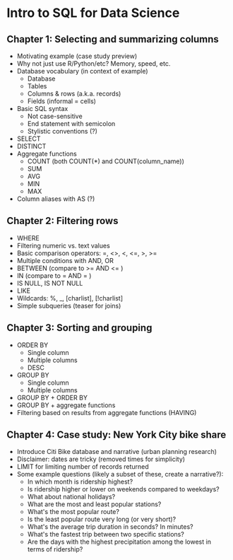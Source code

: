 # Intro to SQL for Data Science

## Chapter 1: Selecting and summarizing columns

* Motivating example (case study preview)
* Why not just use R/Python/etc? Memory, speed, etc.
* Database vocabulary (in context of example)
  * Database
  * Tables
  * Columns & rows (a.k.a. records)
  * Fields (informal = cells)
* Basic SQL syntax
  * Not case-sensitive
  * End statement with semicolon
  * Stylistic conventions (?)
* SELECT
* DISTINCT
* Aggregate functions
  * COUNT (both COUNT(*) and COUNT(column_name))
  * SUM
  * AVG
  * MIN
  * MAX
* Column aliases with AS (?)

## Chapter 2: Filtering rows

* WHERE
* Filtering numeric vs. text values
* Basic comparison operators: =, <>, <, <=, >, >=
* Multiple conditions with AND, OR
* BETWEEN (compare to >= AND <= )
* IN (compare to = AND = )
* IS NULL, IS NOT NULL
* LIKE
* Wildcards: %, _, [charlist], [!charlist]
* Simple subqueries (teaser for joins)

## Chapter 3: Sorting and grouping

* ORDER BY
  * Single column
  * Multiple columns
  * DESC
* GROUP BY
  * Single column
  * Multiple columns
* GROUP BY + ORDER BY
* GROUP BY + aggregate functions
* Filtering based on results from aggregate functions (HAVING)

## Chapter 4: Case study: New York City bike share

* Introduce Citi Bike database and narrative (urban planning research)
* Disclaimer: dates are tricky (removed times for simplicity)
* LIMIT for limiting number of records returned
* Some example questions (likely a subset of these, create a narrative?):
  * In which month is ridership highest?
  * Is ridership higher or lower on weekends compared to weekdays?
  * What about national holidays?
  * What are the most and least popular stations?
  * What's the most popular route?
  * Is the least popular route very long (or very short)?
  * What's the average trip duration in seconds? In minutes?
  * What's the fastest trip between two specific stations?
  * Are the days with the highest precipitation among the lowest in terms of ridership?
